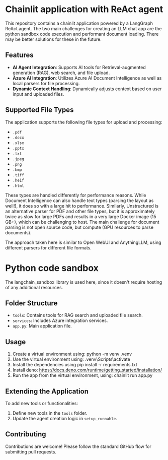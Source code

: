 # Chainlit application with ReAct agent

This repository contains a chainlit application powered by a LangGraph ReAct agent. The two main challenges for creating an LLM chat app are the python sandbox code execution and performant document loading. There may be better solutions for these in the future.

## Features

- **AI Agent Integration**: Supports AI tools for Retrieval-augmented generation (RAG), web search, and file upload.
- **Azure AI Integration**: Utilizes Azure AI Document Intelligence as well as local parsers for file processing.
- **Dynamic Context Handling**: Dynamically adjusts context based on user input and uploaded files.

## Supported File Types

The application supports the following file types for upload and processing:

- `.pdf`
- `.docx`
- `.xlsx`
- `.pptx`
- `.txt`
- `.jpeg`
- `.png`
- `.bmp`
- `.tiff`
- `.heif`
- `.html`

These types are handled differently for performance reasons. While Document Intelligence can also handle text types (parsing the layout as well!), it does so with a large hit to performance. Similarly, Unstructured is an alternative parser for PDF and other file types, but it is approximately twice as slow for large PDFs and results in a very large Docker image (15 GB+), which can be challenging to host. The main challenge for document parsing is not open source code, but compute (GPU resources to parse documents).

The approach taken here is similar to Open WebUI and AnythingLLM, using different parsers for different file formats.

# Python code sandbox

The langchain_sandbox library is used here, since it doesn't require hosting of any additional resources.

## Folder Structure

- `tools`: Contains tools for RAG search and uploaded file search.
- `services`: Includes Azure integration services.
- `app.py`: Main application file.

## Usage

1. Create a virtual environment using: python -m venv .venv
2. Use the virtual environment using: .venv\Scripts\activate
3. Install the dependencies using pip install -r requirements.txt
4. Install deno: https://docs.deno.com/runtime/getting_started/installation/
5. Run the app from the virtual environment, using: chainlit run app.py

## Extending the Application

To add new tools or functionalities:

1. Define new tools in the `tools` folder.
2. Update the agent creation logic in `setup_runnable`.

## Contributing

Contributions are welcome! Please follow the standard GitHub flow for submitting pull requests.
